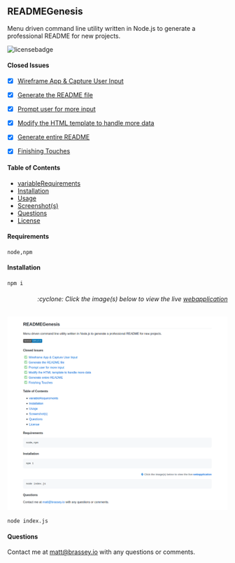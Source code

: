 
## READMEGenesis

Menu driven command line utility written in Node.js to generate a professional README for new projects.

![licensebadge](https://img.shields.io/badge/license-GPLv3.0-blue)


#### Closed Issues

- [x] [Wireframe App & Capture User Input](https://github.com/username/title/issues/1)
- [x] [Generate the README file](https://github.com/username/title/issues/2)
- [x] [Prompt user for more input](https://github.com/username/title/issues/3)
- [x] [Modify the HTML template to handle more data](https://github.com/username/title/issues/4)
- [x] [Generate entire README](https://github.com/username/title/issues/5)
- [x] [Finishing Touches](https://github.com/username/title/issues/6)



#### Table of Contents

* [variableRequirements](#variableRequirements)
* [Installation](#installation)
* [Usage](#usage)
* [Screenshot(s)](#screenshots)
* [Questions](#questions)
* [License](#license)



#### Requirements

    node,npm



#### Installation

    npm i

<h6><p align="right">:cyclone: Click the image(s) below to view the live <a href="https://MBrassey.github.io/READMEGenesis/">webapplication</a></p></h6>

[<p align="center"><img src="../img/Preview.png">](https://MBrassey.github.io/READMEGenesis/)





    node index.js


#### Questions
Contact me at [matt@brassey.io](mailto:matt@brassey.io) with any questions or comments. 
